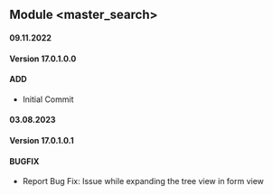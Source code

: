 ## Module <master_search>

#### 09.11.2022
#### Version 17.0.1.0.0
#### ADD
- Initial Commit

#### 03.08.2023
#### Version 17.0.1.0.1
#### BUGFIX
- Report Bug Fix: Issue while expanding the tree view in form view

